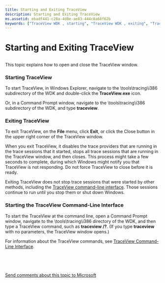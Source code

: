 ```yaml
---
title: Starting and Exiting TraceView
description: Starting and Exiting TraceView
ms.assetid: ebadf441-c28a-4d8e-ae83-444c8a68f62b
keywords: ["TraceView WDK , starting", "TraceView WDK , exiting", "TraceView WDK , command-line interface"]
---
```


# Starting and Exiting TraceView


## <span id="ddk_starting_traceview_tools"></span><span id="DDK_STARTING_TRACEVIEW_TOOLS"></span>


This topic explains how to open and close the TraceView window.

### <span id="starting_traceview"></span><span id="STARTING_TRACEVIEW"></span>Starting TraceView

To start TraceView, in Windows Explorer, navigate to the \\tools\\tracing\\i386 subdirectory of the WDK and double-click the **TraceView.exe** icon.

Or, in a Command Prompt window, navigate to the \\tools\\tracing\\i386 subdirectory of the WDK, and type **traceview**.

### <span id="exiting_traceview"></span><span id="EXITING_TRACEVIEW"></span>Exiting TraceView

To exit TraceView, on the **File** menu, click **Exit**, or click the Close button in the upper right corner of the TraceView window.

When you exit TraceView, it disables the trace providers that are running in the trace sessions that it started, stops all trace sessions that are running in the TraceView window, and then closes. This process might take a few seconds to complete, during which Windows might notify you that TraceView is not responding. Do not force TraceView to close before it is ready.

Exiting TraceView does not stop trace sessions that were started by other methods, including the [TraceView command-line interface](traceview-command-line-interface.md). Those sessions continue to run until you stop them or shut down Windows.

### <span id="starting_the_traceview_command_line_interface"></span><span id="STARTING_THE_TRACEVIEW_COMMAND_LINE_INTERFACE"></span>Starting the TraceView Command-Line Interface

To start the TraceView at the command line, open a Command Prompt window, navigate to the \\tools\\tracing\\i386 directory of the WDK, and then type a TraceView command, such as **traceview /?**. (If you type **traceview** with no parameters, the TraceView window opens.)

For information about the TraceView commands, see [TraceView Command-Line Interface](traceview-command-line-interface.md).

 

 

[Send comments about this topic to Microsoft](mailto:wsddocfb@microsoft.com?subject=Documentation%20feedback%20[devtest\devtest]:%20Starting%20and%20Exiting%20TraceView%20%20RELEASE:%20%2811/17/2016%29&body=%0A%0APRIVACY%20STATEMENT%0A%0AWe%20use%20your%20feedback%20to%20improve%20the%20documentation.%20We%20don't%20use%20your%20email%20address%20for%20any%20other%20purpose,%20and%20we'll%20remove%20your%20email%20address%20from%20our%20system%20after%20the%20issue%20that%20you're%20reporting%20is%20fixed.%20While%20we're%20working%20to%20fix%20this%20issue,%20we%20might%20send%20you%20an%20email%20message%20to%20ask%20for%20more%20info.%20Later,%20we%20might%20also%20send%20you%20an%20email%20message%20to%20let%20you%20know%20that%20we've%20addressed%20your%20feedback.%0A%0AFor%20more%20info%20about%20Microsoft's%20privacy%20policy,%20see%20http://privacy.microsoft.com/default.aspx. "Send comments about this topic to Microsoft")




